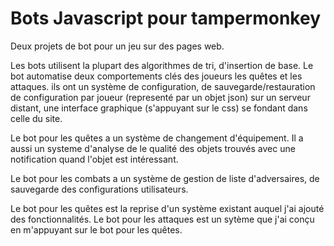 # Bots Javascript pour tampermonkey

Deux projets de bot pour un jeu sur des pages web.

Les bots utilisent la plupart des algorithmes de tri, d'insertion de base.
Le bot automatise deux comportements clés des joueurs les quêtes et les attaques.
ils ont un système de configuration,
                   de sauvegarde/restauration de configuration par joueur (representé par un objet json) sur un serveur distant,
                   une interface graphique (s'appuyant sur le css) se fondant dans celle du site.
                    
Le bot pour les quêtes a un système de changement d'équipement.
Il a aussi un systeme d'analyse de le qualité des objets trouvés avec une notification quand l'objet est intéressant.

Le bot pour les combats a un système de gestion de liste d'adversaires, de sauvegarde des configurations utilisateurs.

Le bot pour les quêtes est la reprise d'un système existant auquel j'ai ajouté des fonctionnalités.
Le bot pour les attaques est un sytème que j'ai conçu en m'appuyant sur le bot pour les quêtes.
                                      
